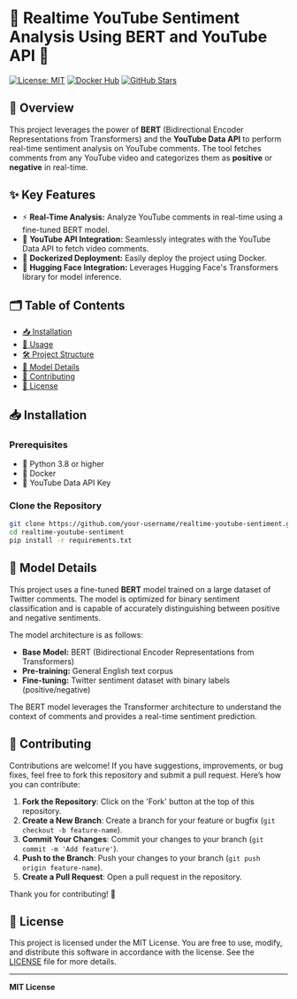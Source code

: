 # 🎥 Realtime YouTube Sentiment Analysis Using BERT and YouTube API 🤖

[![License: MIT](https://img.shields.io/badge/License-MIT-green.svg)](https://opensource.org/licenses/MIT)
[![Docker Hub](https://img.shields.io/badge/Docker-Hub-blue?logo=docker)](https://hub.docker.com/r/your-dockerhub-username/your-repo-name)
[![GitHub Stars](https://img.shields.io/github/stars/tuhinm2002/bert_youtube_sentiment.svg?style=social)](https://github.com/Tuhinm2002/bert_youtube_sentiment)

## 📖 Overview

This project leverages the power of **BERT** (Bidirectional Encoder Representations from Transformers) and the **YouTube Data API** to perform real-time sentiment analysis on YouTube comments. The tool fetches comments from any YouTube video and categorizes them as **positive** or **negative** in real-time.

## ✨ Key Features

- ⚡ **Real-Time Analysis:** Analyze YouTube comments in real-time using a fine-tuned BERT model.
- 🎥 **YouTube API Integration:** Seamlessly integrates with the YouTube Data API to fetch video comments.
- 🐳 **Dockerized Deployment:** Easily deploy the project using Docker.
- 🤗 **Hugging Face Integration:** Leverages Hugging Face's Transformers library for model inference.

## 🗂️ Table of Contents

- [📥 Installation](#-installation)
- [🚀 Usage](#-usage)
- [🛠️ Project Structure](#️-project-structure)
- [🧠 Model Details](#-model-details)
- [🤝 Contributing](#-contributing)
- [📜 License](#-license)

## 📥 Installation

### Prerequisites

- 🐍 Python 3.8 or higher
- 🐳 Docker
- 🔑 YouTube Data API Key

### Clone the Repository

```bash
git clone https://github.com/your-username/realtime-youtube-sentiment.git
cd realtime-youtube-sentiment
pip install -r requirements.txt
```
## 🧠 Model Details

This project uses a fine-tuned **BERT** model trained on a large dataset of Twitter comments. The model is optimized for binary sentiment classification and is capable of accurately distinguishing between positive and negative sentiments.

The model architecture is as follows:
- **Base Model:** BERT (Bidirectional Encoder Representations from Transformers)
- **Pre-training:** General English text corpus
- **Fine-tuning:** Twitter sentiment dataset with binary labels (positive/negative)

The BERT model leverages the Transformer architecture to understand the context of comments and provides a real-time sentiment prediction.

## 🤝 Contributing

Contributions are welcome! If you have suggestions, improvements, or bug fixes, feel free to fork this repository and submit a pull request. Here’s how you can contribute:

1. **Fork the Repository**: Click on the 'Fork' button at the top of this repository.
2. **Create a New Branch**: Create a branch for your feature or bugfix (`git checkout -b feature-name`).
3. **Commit Your Changes**: Commit your changes to your branch (`git commit -m 'Add feature'`).
4. **Push to the Branch**: Push your changes to your branch (`git push origin feature-name`).
5. **Create a Pull Request**: Open a pull request in the repository.

Thank you for contributing! 🙌

## 📜 License

This project is licensed under the MIT License. You are free to use, modify, and distribute this software in accordance with the license. See the [LICENSE](LICENSE) file for more details.

---

**MIT License**
